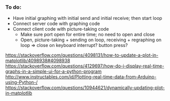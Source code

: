### To do:
- Have initial graphing with initial send and initial receive; then start loop
- Connect server code with graphing code
- Connect client code with picture-taking code
  - Make sure port open for entire time; no need to open and close
  - Open, picture-taking + sending on loop, receiving + regraphing on loop => close on keyboard interrupt? button press?

https://stackoverflow.com/questions/4098131/how-to-update-a-plot-in-matplotlib/4098938#4098938
https://stackoverflow.com/questions/4129697/how-do-i-display-real-time-graphs-in-a-simple-ui-for-a-python-program
http://www.instructables.com/id/Plotting-real-time-data-from-Arduino-using-Python-/
https://stackoverflow.com/questions/10944621/dynamically-updating-plot-in-matplotlib
